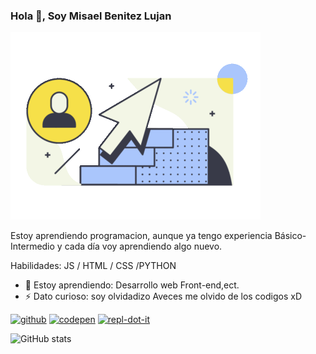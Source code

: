 ### Hola 👋, Soy Misael Benitez Lujan
![hola](abstract-sign-in.gif)


Estoy aprendiendo programacion, aunque ya tengo experiencia Básico-Intermedio y cada día voy aprendiendo algo nuevo.


Habilidades: JS / HTML / CSS /PYTHON


- 🌱 Estoy aprendiendo: Desarrollo web Front-end,ect. 
- ⚡ Dato curioso: soy olvidadizo Aveces me olvido de los codigos xD


[<img src='https://cdn.jsdelivr.net/npm/simple-icons@3.0.1/icons/github.svg' alt='github' height='40'>](https://github.com/MisaelBL)  [<img src='https://cdn.jsdelivr.net/npm/simple-icons@3.0.1/icons/codepen.svg' alt='codepen' height='40'>](https://codepen.io/MisaelLN)  [<img src='https://cdn.jsdelivr.net/npm/simple-icons@3.0.1/icons/repl-dot-it.svg' alt='repl-dot-it' height='40'>](https://replit.com/@MisaelBenitez)  

![GitHub stats](https://github-readme-stats.vercel.app/api?username=MisaelBL&show_icons=true)  

